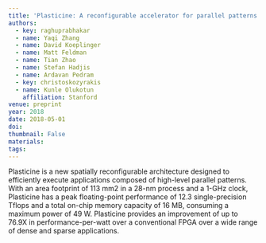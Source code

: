 ```yaml
---
title: 'Plasticine: A reconfigurable accelerator for parallel patterns'
authors:
  - key: raghuprabhakar
  - name: Yaqi Zhang
  - name: David Koeplinger
  - name: Matt Feldman
  - name: Tian Zhao
  - name: Stefan Hadjis
  - name: Ardavan Pedram
  - key: christoskozyrakis
  - name: Kunle Olukotun
    affiliation: Stanford
venue: preprint
year: 2018
date: 2018-05-01
doi: 
thumbnail: False
materials:
tags:
---
```

Plasticine is a new spatially reconfigurable architecture designed to efficiently execute applications composed of high-level parallel patterns. With an area footprint of 113 mm2 in a 28-nm process and a 1-GHz clock, Plasticine has a peak floating-point performance of 12.3 single-precision Tflops and a total on-chip memory capacity of 16 MB, consuming a maximum power of 49 W. Plasticine provides an improvement of up to 76.9X in performance-per-watt over a conventional FPGA over a wide range of dense and sparse applications.
